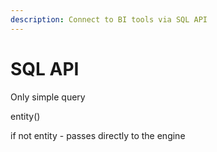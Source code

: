 ```yaml
---
description: Connect to BI tools via SQL API
---
```


# SQL API

Only simple query

entity()

if not entity - passes directly to the engine

